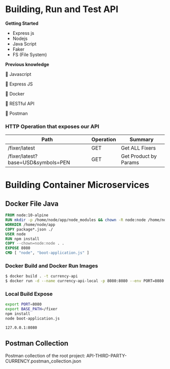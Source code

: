 # Building, Run and Test API

**Getting Started** 

  * Express js
  * Nodejs
  * Java Script
  * Faker
  * FS (File System)
  
**Previous knowledge**

  :radio_button: Javascript

  :radio_button: Express JS

  :radio_button: Docker

  :radio_button: RESTful API

  :radio_button: Postman

### HTTP Operation that exposes our API

| Path | Operation | Summary               |
| ------ | ------ |-----------------------|
|/fixer/latest|GET| Get ALL Fixers        |
|/fixer/latest?base=USD&symbols=PEN|GET| Get Product by Params |

# Building Container Microservices

## Docker File Java
```dockerfile
FROM node:10-alpine
RUN mkdir -p /home/node/app/node_modules && chown -R node:node /home/node/app
WORKDIR /home/node/app
COPY package*.json ./
USER node
RUN npm install
COPY --chown=node:node . .
EXPOSE 8080
CMD [ "node", "boot-application.js" ]
```

### Docker Build and Docker Run Images
```bash
$ docker build . -t currency-api
$ docker run -d --name currency-api-local -p 8080:8080 --env PORT=8080 --env BASE_PATH=/fixer currency-api
```

### Local Build Expose 

```sh
export PORT=8080
export BASE_PATH=/fixer
npm install
node boot-application.js
```

```sh
127.0.0.1:8080
```

## Postman Collection

Postman collection of the root project: API-THIRD-PARTY-CURRENCY.postman_collection.json
